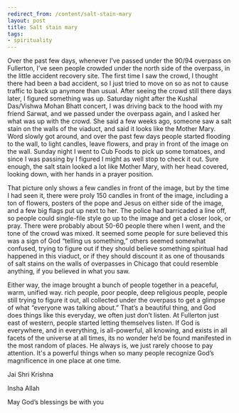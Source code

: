 ```yaml
---
redirect_from: /content/salt-stain-mary
layout: post
title: Salt stain mary
tags:
- spirituality
---
```

Over the past few days, whenever I’ve passed under the 90/94 overpass on Fullerton, I’ve seen people crowded under the north side of the overpass, in the little accident recovery site. The first time I saw the crowd, I thought there had been a bad accident, so I just tried to move on so as not to cause traffic to back up anymore than usual. After seeing the crowd still there days later, I figured something was up. Saturday night after the Kushal Das/Vishwa Mohan Bhatt concert, I was driving back to the hood with my friend Sarwat, and we passed under the overpass again, and I asked her what was up with the crowd. She said a few weeks ago, someone saw a salt stain on the walls of the viaduct, and said it looks like the Mother Mary. Word slowly got around, and over the past few days people started flooding to the wall, to light candles, leave flowers, and pray in front of the image on the wall. Sunday night I went to Cub Foods to pick up some tomatoes, and since I was passing by I figured I might as well stop to check it out. Sure enough, the salt stain looked a lot like Mother Mary, with her head covered, looking down, with her hands in a prayer position.

That picture only shows a few candles in front of the image, but by the time I had seen it, there were proly 150 candles in front of the image, including a ton of flowers, posters of the pope and Jesus on either side of the image, and a few big flags put up next to her. The police had barricaded a line off, so people could single-file style go up to the image and get a closer look, or pray. There were probably about 50-60 people there when I went, and the tone of the crowd was mixed. It seemed some people for sure believed this was a sign of God “telling us something,” others seemed somewhat confused, trying to figure out if they should believe something spiritual had happened in this viaduct, or if they should discount it as one of thousands of salt stains on the walls of overpasses in Chicago that could resemble anything, if you believed in what you saw.

Either way, the image brought a bunch of people together in a peaceful, warm, unified way. rich people, poor people, deep religious people, people still trying to figure it out, all collected under the overpass to get a glimpse of what “everyone was talking about.” That’s a beautiful thing, and God does things like this everyday, we often just don’t listen. At Fullerton just east of western, people started letting themselves listen. If God is everywhere, and in everything, is all-powerful, all knowing, and exists in all facets of the universe at all times, its no wonder he’d be found manifested in the most random of places. He always is, we just rarely choose to pay attention. It's a powerful things when so many people recognize God’s magnificence in one place at one time.

Jai Shri Krishna

Insha Allah

May God’s blessings be with you

